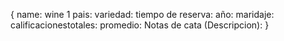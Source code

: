 {
  name: wine 1
  pais:
  variedad:
  tiempo de reserva:
  año:
  maridaje:
  calificacionestotales:
  promedio:
  Notas de cata (Descripcion):
}